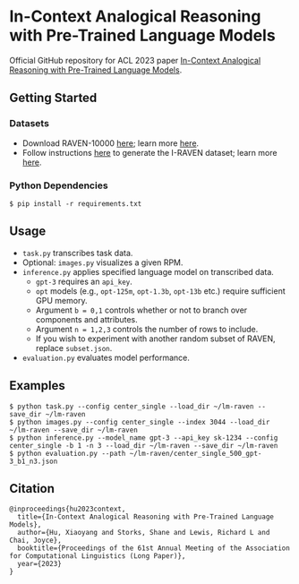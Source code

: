 # In-Context Analogical Reasoning with Pre-Trained Language Models
Official GitHub repository for ACL 2023 paper [In-Context Analogical Reasoning with Pre-Trained Language Models](https://arxiv.org/abs/2305.17626).

## Getting Started

### Datasets
* Download RAVEN-10000 [here](https://drive.google.com/file/d/111swnEzAY2NfZgeyAhVwQujMjRUfeyuY/view); learn more [here](http://wellyzhang.github.io/project/raven.html).
* Follow instructions [here](https://github.com/husheng12345/SRAN) to generate the I-RAVEN dataset; learn more [here](https://arxiv.org/abs/2002.06838).

### Python Dependencies
```
$ pip install -r requirements.txt
```

## Usage
* `task.py` transcribes task data.
* Optional: `images.py` visualizes a given RPM.
* `inference.py` applies specified language model on transcribed data.
  * `gpt-3` requires an `api_key`.
  * `opt` models (e.g., `opt-125m`, `opt-1.3b`, `opt-13b` etc.) require sufficient GPU memory.
  * Argument `b = 0,1` controls whether or not to branch over components and attributes.
  * Argument `n = 1,2,3` controls the number of rows to include.
  * If you wish to experiment with another random subset of RAVEN, replace `subset.json`.
* `evaluation.py` evaluates model performance.

## Examples
```
$ python task.py --config center_single --load_dir ~/lm-raven --save_dir ~/lm-raven
$ python images.py --config center_single --index 3044 --load_dir ~/lm-raven --save_dir ~/lm-raven
$ python inference.py --model_name gpt-3 --api_key sk-1234 --config center_single -b 1 -n 3 --load_dir ~/lm-raven --save_dir ~/lm-raven
$ python evaluation.py --path ~/lm-raven/center_single_500_gpt-3_b1_n3.json
```

## Citation
```
@inproceedings{hu2023context,
  title={In-Context Analogical Reasoning with Pre-Trained Language Models},
  author={Hu, Xiaoyang and Storks, Shane and Lewis, Richard L and Chai, Joyce},
  booktitle={Proceedings of the 61st Annual Meeting of the Association for Computational Linguistics (Long Paper)},
  year={2023}
}
```
